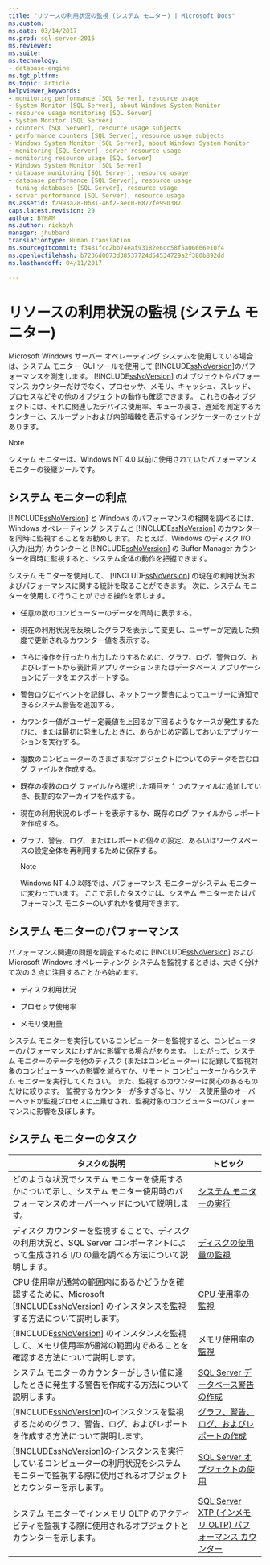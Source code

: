 ```yaml
---
title: "リソースの利用状況の監視 (システム モニター) | Microsoft Docs"
ms.custom: 
ms.date: 03/14/2017
ms.prod: sql-server-2016
ms.reviewer: 
ms.suite: 
ms.technology:
- database-engine
ms.tgt_pltfrm: 
ms.topic: article
helpviewer_keywords:
- monitoring performance [SQL Server], resource usage
- System Monitor [SQL Server], about Windows System Monitor
- resource usage monitoring [SQL Server]
- System Monitor [SQL Server]
- counters [SQL Server], resource usage subjects
- performance counters [SQL Server], resource usage subjects
- Windows System Monitor [SQL Server], about Windows System Monitor
- monitoring [SQL Server], server resource usage
- monitoring resource usage [SQL Server]
- Windows System Monitor [SQL Server]
- database monitoring [SQL Server], resource usage
- database performance [SQL Server], resource usage
- tuning databases [SQL Server], resource usage
- server performance [SQL Server], resource usage
ms.assetid: f2993a28-0b81-46f2-aec0-6877fe990387
caps.latest.revision: 29
author: BYHAM
ms.author: rickbyh
manager: jhubbard
translationtype: Human Translation
ms.sourcegitcommit: f3481fcc2bb74eaf93182e6cc58f5a06666e10f4
ms.openlocfilehash: b7236d0073d38537724d54534729a2f380b892dd
ms.lasthandoff: 04/11/2017

---
```

# <a name="monitor-resource-usage-system-monitor"></a>リソースの利用状況の監視 (システム モニター)
  Microsoft Windows サーバー オペレーティング システムを使用している場合は、システム モニター GUI ツールを使用して [!INCLUDE[ssNoVersion](../../includes/ssnoversion-md.md)]のパフォーマンスを測定します。 [!INCLUDE[ssNoVersion](../../includes/ssnoversion-md.md)] のオブジェクトやパフォーマンス カウンターだけでなく、プロセッサ、メモリ、キャッシュ、スレッド、プロセスなどその他のオブジェクトの動作も確認できます。 これらの各オブジェクトには、それに関連したデバイス使用率、キューの長さ、遅延を測定するカウンターと、スループットおよび内部輻輳を表示するインジケーターのセットがあります。  
  
> [!NOTE]  
>  システム モニターは、Windows NT 4.0 以前に使用されていたパフォーマンス モニターの後継ツールです。  
  
## <a name="benefits-of-system-monitor"></a>システム モニターの利点  
 [!INCLUDE[ssNoVersion](../../includes/ssnoversion-md.md)] と Windows のパフォーマンスの相関を調べるには、Windows オペレーティング システムと [!INCLUDE[ssNoVersion](../../includes/ssnoversion-md.md)] のカウンターを同時に監視することをお勧めします。 たとえば、Windows のディスク I/O (入力/出力) カウンターと [!INCLUDE[ssNoVersion](../../includes/ssnoversion-md.md)] の Buffer Manager カウンターを同時に監視すると、システム全体の動作を把握できます。  
  
 システム モニターを使用して、 [!INCLUDE[ssNoVersion](../../includes/ssnoversion-md.md)] の現在の利用状況およびパフォーマンスに関する統計を取ることができます。 次に、システム モニターを使用して行うことができる操作を示します。  
  
-   任意の数のコンピューターのデータを同時に表示する。  
  
-   現在の利用状況を反映したグラフを表示して変更し、ユーザーが定義した頻度で更新されるカウンター値を表示する。  
  
-   さらに操作を行ったり出力したりするために、グラフ、ログ、警告ログ、およびレポートから表計算アプリケーションまたはデータベース アプリケーションにデータをエクスポートする。  
  
-   警告ログにイベントを記録し、ネットワーク警告によってユーザーに通知できるシステム警告を追加する。  
  
-   カウンター値がユーザー定義値を上回るか下回るようなケースが発生するたびに、または最初に発生したときに、あらかじめ定義しておいたアプリケーションを実行する。  
  
-   複数のコンピューターのさまざまなオブジェクトについてのデータを含むログ ファイルを作成する。  
  
-   既存の複数のログ ファイルから選択した項目を 1 つのファイルに追加していき、長期的なアーカイブを作成する。  
  
-   現在の利用状況のレポートを表示するか、既存のログ ファイルからレポートを作成する。  
  
-   グラフ、警告、ログ、またはレポートの個々の設定、あるいはワークスペースの設定全体を再利用するために保存する。  
  
    > [!NOTE]  
    >  Windows NT 4.0 以降では、パフォーマンス モニターがシステム モニターに変わっています。 ここで示したタスクには、システム モニターまたはパフォーマンス モニターのいずれかを使用できます。  
  
## <a name="system-monitor-performance"></a>システム モニターのパフォーマンス  
 パフォーマンス関連の問題を調査するために [!INCLUDE[ssNoVersion](../../includes/ssnoversion-md.md)] および Microsoft Windows オペレーティング システムを監視するときは、大きく分けて次の 3 点に注目することから始めます。  
  
-   ディスク利用状況  
  
-   プロセッサ使用率  
  
-   メモリ使用量  
  
 システム モニターを実行しているコンピューターを監視すると、コンピューターのパフォーマンスにわずかに影響する場合があります。 したがって、システム モニターのデータを他のディスク (またはコンピューター) に記録して監視対象のコンピューターへの影響を減らすか、リモート コンピューターからシステム モニターを実行してください。 また、監視するカウンターは関心のあるものだけに絞ります。 監視するカウンターが多すぎると、リソース使用量のオーバーヘッドが監視プロセスに上乗せされ、監視対象のコンピューターのパフォーマンスに影響を及ぼします。  
  
## <a name="system-monitor-tasks"></a>システム モニターのタスク  
  
|タスクの説明|トピック|  
|----------------------|-----------|  
|どのような状況でシステム モニターを使用するかについて示し、システム モニター使用時のパフォーマンスのオーバーヘッドについて説明します。|[システム モニターの実行](../../relational-databases/performance-monitor/run-system-monitor.md)|  
|ディスク カウンターを監視することで、ディスクの利用状況と、SQL Server コンポーネントによって生成される I/O の量を調べる方法について説明します。|[ディスクの使用量の監視](../../relational-databases/performance-monitor/monitor-disk-usage.md)|  
|CPU 使用率が通常の範囲内にあるかどうかを確認するために、Microsoft [!INCLUDE[ssNoVersion](../../includes/ssnoversion-md.md)] のインスタンスを監視する方法について説明します。|[CPU 使用率の監視](../../relational-databases/performance-monitor/monitor-cpu-usage.md)|  
|[!INCLUDE[ssNoVersion](../../includes/ssnoversion-md.md)] のインスタンスを監視して、メモリ使用率が通常の範囲内であることを確認する方法について説明します。|[メモリ使用率の監視](../../relational-databases/performance-monitor/monitor-memory-usage.md)|  
|システム モニターのカウンターがしきい値に達したときに発生する警告を作成する方法について説明します。|[SQL Server データベース警告の作成](../../relational-databases/performance-monitor/create-a-sql-server-database-alert.md)|  
|[!INCLUDE[ssNoVersion](../../includes/ssnoversion-md.md)]のインスタンスを監視するためのグラフ、警告、ログ、およびレポートを作成する方法について説明します。|[グラフ、警告、ログ、およびレポートの作成](../../relational-databases/performance-monitor/create-charts-alerts-logs-and-reports.md)|  
|[!INCLUDE[ssNoVersion](../../includes/ssnoversion-md.md)]のインスタンスを実行しているコンピューターの利用状況をシステム モニターで監視する際に使用されるオブジェクトとカウンターを示します。|[SQL Server オブジェクトの使用](../../relational-databases/performance-monitor/use-sql-server-objects.md)|  
|システム モニターでインメモリ OLTP のアクティビティを監視する際に使用されるオブジェクトとカウンターを示します。|[SQL Server XTP &#40;インメモリ OLTP&#41; パフォーマンス カウンター](../../relational-databases/performance-monitor/sql-server-xtp-in-memory-oltp-performance-counters.md)|  
  
  
